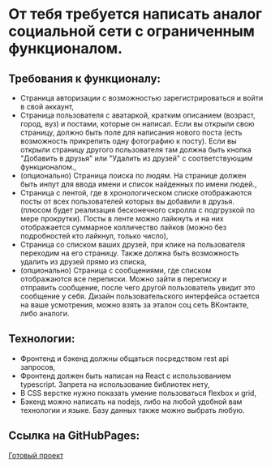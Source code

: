 # От тебя требуется написать аналог социальной сети с ограниченным функционалом.
## Требования к функционалу:
- Страница авторизации с возможностью зарегистрироваться и войти в свой аккаунт,
- Страница пользователя с аватаркой, кратким описанием (возраст, город, вуз) и постами, которые он написал. Если вы открыли свою страницу, должно быть поле для написания нового поста (есть возможность прикрепить одну фотографию к посту). Если вы открыли страницу другого пользователя там должна быть кнопка "Добавить в друзья" или "Удалить из друзей" с соответствующим функционалом.,
- (опционально) Страница поиска по людям. На странице должен быть инпут для ввода имени и список найденных по имени людей.,
- Страница с лентой, где в хронологическом списке отображаются посты от всех пользователей которых вы добавили в друзья. (плюсом будет реализация бесконечного скролла с подгрузкой по мере прокрутки). Посты в ленте можно лайкнуть и на них отображается суммарное колличество лайков (можно без подробностей кто лайкнул, только число),
- Страница со списком ваших друзей, при клике на пользователя переходим на его страницу. Также должна быть возможность удалить из друзей прямо из списка,
- (опционально) Страница с сообщениями, где списком отображаются все переписки. Можно зайти в переписку и отправить сообщение, после чего другой пользователь увидит это сообщение у себя.
 Дизайн пользовательского интерфейса остается на ваше усмотрения, можно взять за эталон соц сеть ВКонтакте, либо аналоги.
 ## Технологии:
 - Фронтенд и бэкенд должны общаться посредством rest api запросов,
 - Фронтенд должен быть написан на React с использованием typescript. Запрета на использование библиотек нету,
 - В CSS верстке нужно показать умение пользоваться flexbox и grid,
 - Бэкенд можно написать на nodejs, либо на любой удобной вам технологии и языке. Базу данных также можно выбрать любую.
## Ссылка на GitHubPages: 
[Готовый проект](https://n1ckwhite.github.io/VK-Tech-Social-Network-frontend/)
